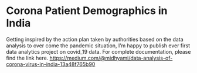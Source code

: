 # Corona Patient Demographics in India
Getting inspired by the action plan taken by authorities based on the data analysis to over come the pandemic situation, I’m happy to publish ever first data analytics project on covid_19 data.
For complete documentation, please find the link here.
https://medium.com/@midhyami/data-analysis-of-corona-virus-in-india-13a48f765b90 
